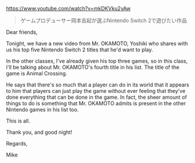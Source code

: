https://www.youtube.com/watch?v=mkDKVku2yAw

> ゲームプロデューサー岡本吉起が選ぶNintendo Switch 2で遊びたい作品 
 
Dear friends,

Tonight, we have a new video from Mr. OKAMOTO, Yoshiki who shares with us his top five Nintendo Switch 2 titles that he'd want to play.

In the other classes, I've already given his top three games, so in this class, I'll be talking about Mr. OKAMOTO's fourth title in his list. The title of the game is Animal Crossing.

He says that there's so much that a player can do in its world that it appears to him that players can just play the game without ever feeling that they've done everything that can be done in the game. In fact, the sheer amount of things to do is something that Mr. OKAMOTO admits is present in the other Nintendo games in his list too.

This is all. 

Thank you, and good night!

Regards,

Mike


